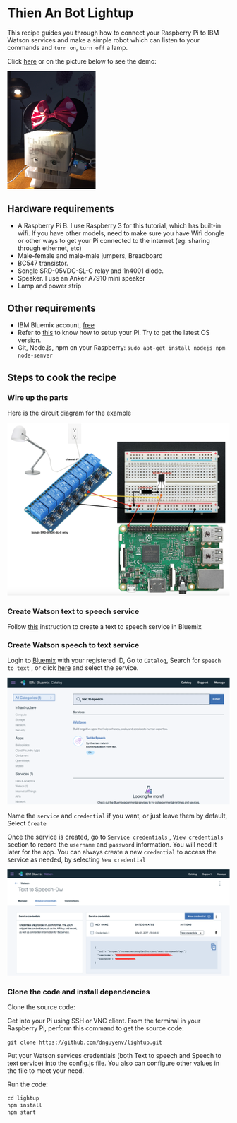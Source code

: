 # Thien An Bot Lightup

This recipe guides you through how to connect your Raspberry Pi to IBM Watson services and make a simple robot which can listen to your commands and `turn on`, `turn off` a lamp.

Click [here](https://youtu.be/w4lEJGe1pNU) or on the picture below to see the demo:

[<img src="https://github.com/dnguyenv/lightup/blob/master/images/thienanbot.png" width="200">](https://youtu.be/w4lEJGe1pNU)

## Hardware requirements

- A Raspberry Pi B. I use Raspberry 3 for this tutorial, which has built-in wifi. If you have other models, need to make sure you have Wifi dongle or other ways to get your Pi connected to the internet (eg: sharing through ethernet, etc)
- Male-female and male-male jumpers, Breadboard
- BC547 transistor.
- Songle SRD-05VDC-SL-C relay and 1n4001 diode.
- Speaker. I use an Anker A7910 mini speaker
- Lamp and power strip

## Other requirements

- IBM Bluemix account, [free](https://bluemix.net)
- Refer to [this](https://www.youtube.com/watch?v=PPvIBH7M32Y) to know how to setup your Pi. Try to get the latest OS version.
- Git, Node.js, npm on your Raspberry: `sudo apt-get install nodejs npm node-semver`

## Steps to cook the recipe

### Wire up the parts

Here is the circuit diagram for the example

![images](images/wired.png)

### Create Watson text to speech service

Follow [this](https://github.com/dnguyenv/distance-bot#create-bluemix-text-to-speech-service) instruction to create a text to speech service in Bluemix

### Create Watson speech to text service

Login to [Bluemix](https://bluemix.net) with your registered ID, Go to `Catalog`, Search for `speech to text` , or click [here](https://console.ng.bluemix.net/catalog/?taxonomyNavigation=iot&search=text%20to%20speech) and select the service.

![images](images/register-tts.png)

Name the `service` and `credential` if you want, or just leave them by default, Select `Create`

Once the service is created, go to `Service credentials` , `View credentials` section to record the `username` and `password` information. You will need it later for the app. You can always create a new `credential` to access the service as needed, by selecting `New credential`

![images](images/tts-cre-name.png)

### Clone the code and install dependencies

Clone the source code:

Get into your Pi using SSH or VNC client. From the terminal in your Raspberry Pi, perform this command to get the source code:

`git clone https://github.com/dnguyenv/lightup.git`

Put your Watson services credentials (both Text to speech and Speech to text service) into the config.js file. You also can configure other values in the file to meet your need.

Run the code:

```
cd lightup
npm install
npm start
```
